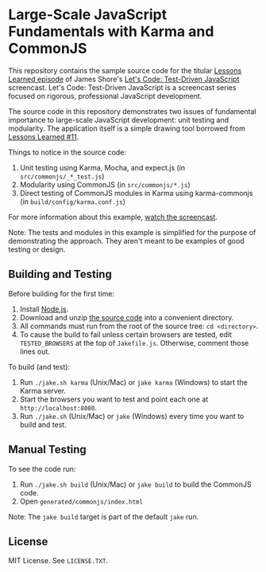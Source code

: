 Large-Scale JavaScript Fundamentals with Karma and CommonJS
=============

This repository contains the sample source code for the titular [Lessons Learned episode](http://www.letscodejavascript.com/v3/episodes/lessons_learned/15) of James Shore's [Let's Code: Test-Driven JavaScript](http://www.letscodejavascript.com) screencast. Let's Code: Test-Driven JavaScript is a screencast series focused on rigorous, professional JavaScript development.

The source code in this repository demonstrates two issues of fundamental importance to large-scale JavaScript development: unit testing and modularity. The application itself is a simple drawing tool borrowed from [Lessons Learned #11](http://www.letscodejavascript.com/v3/episodes/lessons_learned/11).

Things to notice in the source code:

1. Unit testing using Karma, Mocha, and expect.js (in `src/commonjs/_*_test.js`)
2. Modularity using CommonJS (in `src/commonjs/*.js`)
3. Direct testing of CommonJS modules in Karma using karma-commonjs (in `build/config/karma.conf.js`)

For more information about this example, [watch the screencast](http://www.letscodejavascript.com/v3/episodes/lessons_learned/15).

Note: The tests and modules in this example is simplified for the purpose of demonstrating the approach. They aren't meant to be examples of good testing or design.

Building and Testing
--------------------

Before building for the first time:

1. Install [Node.js](http://nodejs.org/download/).
2. Download and unzip [the source code](https://github.com/jamesshore/ll15_large_scale_javascript/archive/master.zip) into a convenient directory.
3. All commands must run from the root of the source tree: `cd <directory>`.
4. To cause the build to fail unless certain browsers are tested, edit `TESTED_BROWSERS` at the top of `Jakefile.js`. Otherwise, comment those lines out.

To build (and test):

1. Run `./jake.sh karma` (Unix/Mac) or `jake karma` (Windows) to start the Karma server.
2. Start the browsers you want to test and point each one at `http://localhost:8080`.
3. Run `./jake.sh` (Unix/Mac) or `jake` (Windows) every time you want to build and test.


Manual Testing
--------------

To see the code run:

1. Run `./jake.sh build` (Unix/Mac) or `jake build` to build the CommonJS code.
2. Open `generated/commonjs/index.html`

Note: The `jake build` target is part of the default `jake` run.


License
-------

MIT License. See `LICENSE.TXT`.
